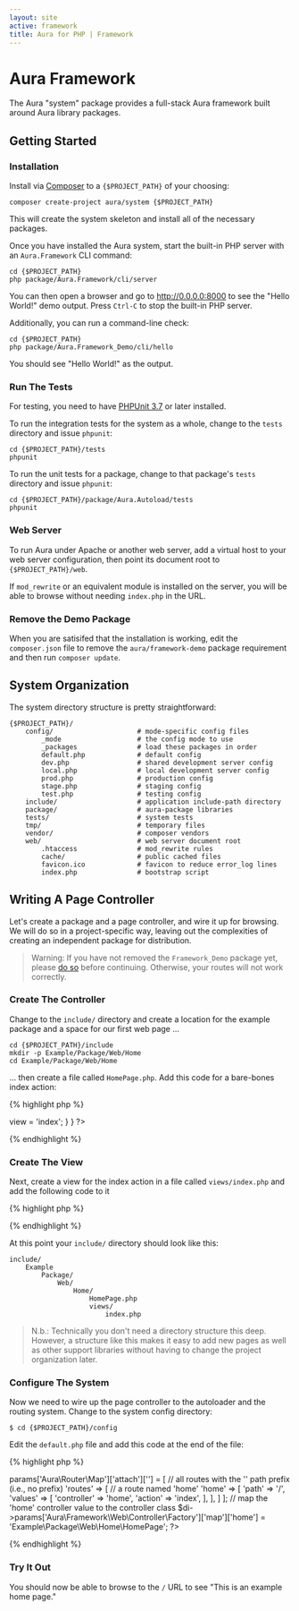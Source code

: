 ```yaml
---
layout: site
active: framework
title: Aura for PHP | Framework
---
```


# Aura Framework

The Aura "system" package provides a full-stack Aura framework built around
Aura library packages.

## Getting Started

### Installation

Install via [Composer](http://getcomposer.org) to a `{$PROJECT_PATH}` of
your choosing:

    composer create-project aura/system {$PROJECT_PATH}

This will create the system skeleton and install all of the necessary
packages.

Once you have installed the Aura system, start the built-in PHP server with an
`Aura.Framework` CLI command:

    cd {$PROJECT_PATH}
    php package/Aura.Framework/cli/server

You can then open a browser and go to <http://0.0.0.0:8000> to see the "Hello
World!" demo output. Press `Ctrl-C` to stop the built-in PHP server.

Additionally, you can run a command-line check:

    cd {$PROJECT_PATH}
    php package/Aura.Framework_Demo/cli/hello

You should see "Hello World!" as the output.

### Run The Tests

For testing, you need to have [PHPUnit 3.7][phpunit] or later installed.

  [phpunit]: http://www.phpunit.de/manual/current/en/

To run the integration tests for the system as a whole, change to the `tests`
directory and issue `phpunit`:

    cd {$PROJECT_PATH}/tests
    phpunit

To run the unit tests for a package, change to that package's `tests`
directory and issue `phpunit`:

    cd {$PROJECT_PATH}/package/Aura.Autoload/tests
    phpunit

### Web Server

To run Aura under Apache or another web server, add a virtual host to your web
server configuration, then point its document root to `{$PROJECT_PATH}/web`.

If `mod_rewrite` or an equivalent module is installed on the server, you will
be able to browse without needing `index.php` in the URL.

### Remove the Demo Package

When you are satisifed that the installation is working, edit the
`composer.json` file to remove the `aura/framework-demo` package requirement
and then run `composer update`.


## System Organization

The system directory structure is pretty straightforward:

    {$PROJECT_PATH}/
        config/                     # mode-specific config files
            _mode                   # the config mode to use
            _packages               # load these packages in order
            default.php             # default config
            dev.php                 # shared development server config
            local.php               # local development server config
            prod.php                # production config
            stage.php               # staging config
            test.php                # testing config
        include/                    # application include-path directory
        package/                    # aura-package libraries
        tests/                      # system tests
        tmp/                        # temporary files
        vendor/                     # composer vendors
        web/                        # web server document root
            .htaccess               # mod_rewrite rules
            cache/                  # public cached files
            favicon.ico             # favicon to reduce error_log lines
            index.php               # bootstrap script


## Writing A Page Controller

Let's create a package and a page controller, and wire it up for browsing.
We will do so in a project-specific way, leaving out the complexities of
creating an independent package for distribution.

> Warning: If you have not removed the `Framework_Demo` package yet, please
> [do so](#remove_the_demo_package) before continuing.  Otherwise,
> your routes will not work correctly.

### Create The Controller

Change to the `include/` directory and create a location for the example
package and a space for our first web page ...
    
    cd {$PROJECT_PATH}/include
    mkdir -p Example/Package/Web/Home
    cd Example/Package/Web/Home
    
... then create a file called `HomePage.php`. Add this code for a bare-bones
index action:

{% highlight php %}
<?php
namespace Example\Package\Web\Home;

use Aura\Framework\Web\Controller\AbstractPage;

class HomePage extends AbstractPage
{
    public function actionIndex()
    {
        $this->view = 'index';
    }
}
?>
{% endhighlight %}

### Create The View

Next, create a view for the index action in a file called `views/index.php`
and add the following code to it

{% highlight php %}
<?php echo "This is an example home page."; ?>
{% endhighlight %}

At this point your `include/` directory should look like this:

    include/
        Example
            Package/
                Web/
                    Home/
                        HomePage.php
                        views/
                            index.php

> N.b.: Technically you don't need a directory structure this deep. However,
> a structure like this makes it easy to add new pages as well as other
> support libraries without having to change the project organization later.


### Configure The System

Now we need to wire up the page controller to the autoloader and the routing
system. Change to the system config directory:

    $ cd {$PROJECT_PATH}/config
    
Edit the `default.php` file and add this code at the end of the file:

{% highlight php %}
<?php
// attach the path for a route named 'home' to the controller and action
$di->params['Aura\Router\Map']['attach'][''] = [
    // all routes with the '' path prefix (i.e., no prefix)
    'routes' => [
        // a route named 'home'
        'home' => [
            'path' => '/',
            'values' => [
                'controller' => 'home',
                'action'     => 'index',
            ],
        ],
    ]
];

// map the 'home' controller value to the controller class
$di->params['Aura\Framework\Web\Controller\Factory']['map']['home'] = 'Example\Package\Web\Home\HomePage';
?>
{% endhighlight %}

### Try It Out

You should now be able to browse to the `/` URL to see "This is an example
home page."

